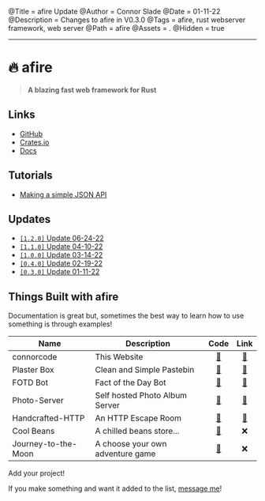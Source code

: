 @Title = afire Update
@Author = Connor Slade
@Date = 01-11-22
@Description = Changes to afire in V0.3.0
@Tags = afire, rust webserver framework, web server
@Path = afire
@Assets = .
@Hidden = true

---

# 🔥 afire

> **A blazing fast web framework for Rust**

## Links

- [GitHub](https://github.com/Basicprogrammer10/afire)
- [Crates.io](https://crates.io/crates/afire)
- [Docs](https://docs.rs/afire)

## Tutorials

- [Making a simple JSON API](/writing/afire/making-a-simple-api)

## Updates

- [`[1.2.0]` Update 06-24-22](/writing/afire/update-4)
- [`[1.1.0]` Update 04-10-22](/writing/afire/update-3)
- [`[1.0.0]` Update 03-14-22](/writing/afire/update-2)
- [`[0.4.0]` Update 02-19-22](/writing/afire/update-1)
- [`[0.3.0]` Update 01-11-22](/writing/afire/update-0)

## Things Built with afire

Documentation is great but, sometimes the best way to learn how to use something is through examples!

| Name                | Description                      |                              Code                              |                 Link                 |
| ------------------- | -------------------------------- | :------------------------------------------------------------: | :----------------------------------: |
| connorcode          | This Website                     |     [📀](https://github.com/Basicprogrammer10/connorcode/)     |    [🔗](https://connorcode.com/)     |
| Plaster Box         | Clean and Simple Pastebin        |     [📀](https://github.com/Basicprogrammer10/plaster-box)     | [🔗](https://paste.connorcode.com/)  |
| FOTD Bot            | Fact of the Day Bot              |      [📀](https://github.com/Basicprogrammer10/FOTD-Bot)       |  [🔗](https://fotd.connorcode.com/)  |
| Photo-Server        | Self hosted Photo Album Server   |    [📀](https://github.com/Basicprogrammer10/Photo-Server)     | [🔗](https://photos.connorcode.com/) |
| Handcrafted-HTTP    | An HTTP Escape Room              |  [📀](https://github.com/Basicprogrammer10/Handcrafted-HTTP)   |  [🔗](https://tmp.connorcode.com/)   |
| Cool Beans          | A chilled beans store...         |     [📀](https://github.com/Basicprogrammer10/cool-beans)      |                  ❌                  |
| Journey-to-the-Moon | A choose your own adventure game | [📀](https://github.com/Basicprogrammer10/Journey-to-the-Moon) |                  ❌                  |

<div ad info>
Add your project!

If you make something and want it added to the list, [message me][contact]!

</div>

[contact]: https://connorcode.com/contact/
